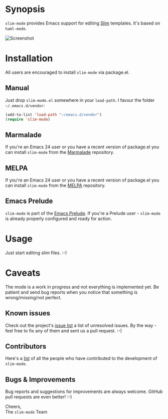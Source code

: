 # Synopsis

`slim-mode` provides Emacs support for editing
[Slim](http://slim-lang.com) templates. It's based on `haml-mode`.

![Screenshot](http://i50.tinypic.com/2441b8i.png)

# Installation

All users are encouraged to install `slim-mode` via package.el.

## Manual

Just drop `slim-mode.el` somewhere in your `load-path`. I favour the
folder `~/.emacs.d/vendor`:

```lisp
(add-to-list 'load-path "~/emacs.d/vendor")
(require 'slim-mode)
```

## Marmalade

If you're an Emacs 24 user or you have a recent version of package.el
you can install `slim-mode` from the
[Marmalade](http://marmalade-repo.org/) repository.

## MELPA

If you're an Emacs 24 user or you have a recent version of package.el
you can install `slim-mode` from the
[MELPA](http://melpa.milkbox.net/) repository.

## Emacs Prelude

`slim-mode` is part of the
[Emacs Prelude](https://github.com/bbatsov/prelude). If you're a Prelude
user - `slim-mode` is already properly configured and ready for
action.

# Usage

Just start editing slim files. :-)

# Caveats

The mode is a work in progress and not everything is implemented
yet. Be patient and send bug reports when you notice that something is
wrong/missing/not perfect.

## Known issues

Check out the project's
[issue list](https://github.com/minad/emacs-slim/issues?sort=created&direction=desc&state=open)
a list of unresolved issues. By the way - feel free to fix any of them
and sent us a pull request. :-)

## Contributors

Here's a [list](https://github.com/minad/emacs-slim/contributors) of all the people who have contributed to the
development of `slim-mode`.

## Bugs & Improvements

Bug reports and suggestions for improvements are always
welcome. GitHub pull requests are even better! :-)

Cheers,<br>
The `slim-mode` Team
